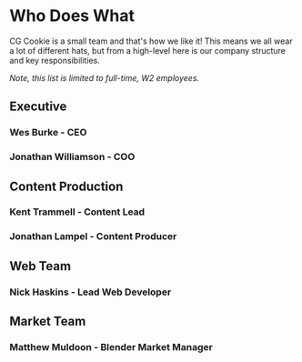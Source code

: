 # Who Does What
CG Cookie is a small team and that's how we like it! This means we all wear a lot of different hats, but from a high-level here is our company structure and key responsibilities.

*Note, this list is limited to full-time, W2 employees.*

## Executive

### Wes Burke - CEO

### Jonathan Williamson - COO

## Content Production

### Kent Trammell - Content Lead

### Jonathan Lampel - Content Producer

## Web Team

### Nick Haskins - Lead Web Developer

## Market Team

### Matthew Muldoon - Blender Market Manager
